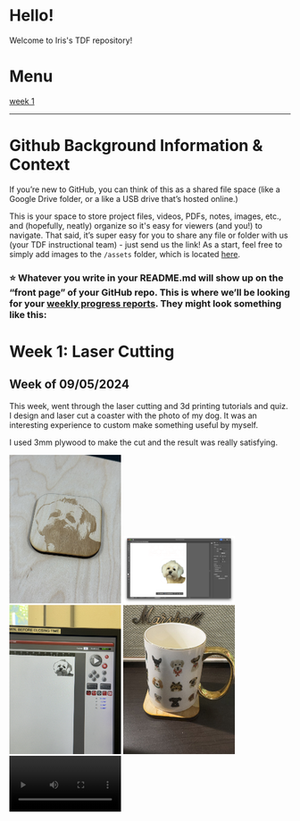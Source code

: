 # Hello!
Welcome to Iris's TDF repository! 

# Menu
[week 1](README.md#week-1-example-report-1)


---

# Github Background Information & Context
If you’re new to GitHub, you can think of this as a shared file space (like a Google Drive folder, or a like a USB drive that’s hosted online.) 

This is your space to store project files, videos, PDFs, notes, images, etc., and (hopefully, neatly) organize so it's easy for viewers (and you!) to navigate. That said, it’s super easy for you to share any file or folder with us (your TDF instructional team) - just send us the link!  As a start, feel free to simply add images to the `/assets` folder, which is located [here](/assets). 

### :star: Whatever you write in your **README.md** will show up on the “front page” of your GitHub repo. This is where we’ll be looking for your [weekly progress reports](https://github.com/Berkeley-MDes/24f-desinv-202/wiki/3.0-Weekly-Submissions#weekly-progress-report). They might look something like this: ###

# Week 1: Laser Cutting #
## Week of 09/05/2024

This week, went through the laser cutting and 3d printing tutorials and quiz. I design and laser cut a coaster with the photo of my dog. It was an interesting experience to custom make something useful by myself. 

I used 3mm plywood to make the cut and the result was really satisfying.

<img width="200" alt="a Cool Coaster" src="assets/week1/coaster1.jpg">
<img width="200" alt="a Cool Coaster" src="assets/week1/coaster4.png">
<img width="200" alt="a Cool Coaster" src="assets/week1/coaster2.jpg">
<img width="200" alt="a Cool Coaster" src="assets/week1/coaster3.jpg">
<video width="200" src="assets/week1/coaster_cutting.mp4">

---


## Quick Links: ##

- [TDF Wiki](https://github.com/Berkeley-MDes/24f-desinv-202/wiki) - the ultimate source for truth and information about the course and assignments
- [Google Drive Folder](https://drive.google.com/drive/u/0/folders/1DJ1b6sSDwHXX6NRcQYt10ivyQSgU0ND6) - slides and other resources
- [bCourses](https://bcourses.berkeley.edu/courses/1537533) - where the grading happens
